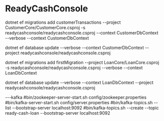 # ReadyCashConsole
dotnet ef migrations add customerTransactions --project CustomerCore/CustomerCore.csproj -s readycashconsole/readycashconsole.csproj  --context CustomerDbContext  --verbose --context CustomerDbContext

dotnet ef database update --verbose --context CustomerDbContext --project readycashconsole/readycashconsole.csproj

dotnet ef migrations add firstMigration --project LoanCore/LoanCore.csproj -s readycashconsole/readycashconsole.csproj    --verbose --context LoanDbContext

dotnet ef database update --verbose --context LoanDbContext --project readycashconsole/readycashconsole.csproj


---kafka
#bin/zookeeper-server-start.sh config/zookeeper.properties
#bin/kafka-server-start.sh config/server.properties
#bin/kafka-topics.sh --list --bootstrap-server localhost:9092
#bin/kafka-topics.sh --create --topic ready-cash-loan --bootstrap-server localhost:9092
